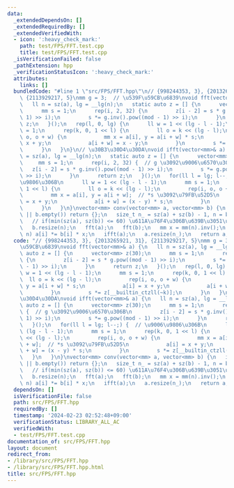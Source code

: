 ```yaml
---
data:
  _extendedDependsOn: []
  _extendedRequiredBy: []
  _extendedVerifiedWith:
  - icon: ':heavy_check_mark:'
    path: test/FPS/FFT.test.cpp
    title: test/FPS/FFT.test.cpp
  _isVerificationFailed: false
  _pathExtension: hpp
  _verificationStatusIcon: ':heavy_check_mark:'
  attributes:
    links: []
  bundledCode: "#line 1 \"src/FPS/FFT.hpp\"\n// {998244353, 3}, {2013265921, 31},\
    \ {2113929217, 5}\nmm g = 3;  // \u539F\u59CB\u6839\nvoid fft(vector<mm>& a) {\n\
    \   ll n = sz(a), lg = __lg(n);\n   static auto z = [] {\n      vector<mm> z(30);\n\
    \      mm s = 1;\n      rep(i, 2, 32) {\n         z[i - 2] = s * g.pow((mod -\
    \ 1) >> i);\n         s *= g.inv().pow((mod - 1) >> i);\n      }\n      return\
    \ z;\n   }();\n   rep(l, 0, lg) {\n      ll w = 1 << (lg - l - 1);\n      mm s\
    \ = 1;\n      rep(k, 0, 1 << l) {\n         ll o = k << (lg - l);\n         rep(i,\
    \ o, o + w) {\n            mm x = a[i], y = a[i + w] * s;\n            a[i] =\
    \ x + y;\n            a[i + w] = x - y;\n         }\n         s *= z[__builtin_ctzll(~k)];\n\
    \      }\n   }\n}\n// \u30B3\u30D4\u30DA\nvoid ifft(vector<mm>& a) {\n   ll n\
    \ = sz(a), lg = __lg(n);\n   static auto z = [] {\n      vector<mm> z(30);\n \
    \     mm s = 1;\n      rep(i, 2, 32) {  // g \u3092\u9006\u6570\u306B\n      \
    \   z[i - 2] = s * g.inv().pow((mod - 1) >> i);\n         s *= g.pow((mod - 1)\
    \ >> i);\n      }\n      return z;\n   }();\n   for(ll l = lg; l--;) {  // \u9006\
    \u9806\u306B\n      ll w = 1 << (lg - l - 1);\n      mm s = 1;\n      rep(k, 0,\
    \ 1 << l) {\n         ll o = k << (lg - l);\n         rep(i, o, o + w) {\n   \
    \         mm x = a[i], y = a[i + w];  // *s \u3092\u79FB\u52D5\n            a[i]\
    \ = x + y;\n            a[i + w] = (x - y) * s;\n         }\n         s *= z[__builtin_ctzll(~k)];\n\
    \      }\n   }\n}\nvector<mm> conv(vector<mm> a, vector<mm> b) {\n   if(a.empty()\
    \ || b.empty()) return {};\n   size_t n_ = sz(a) + sz(b) - 1, n = bit_ceil(n_);\n\
    \   // if(min(sz(a), sz(b)) <= 60) \u611A\u76F4\u306B\u639B\u3051\u7B97\n   a.resize(n);\n\
    \   b.resize(n);\n   fft(a);\n   fft(b);\n   mm x = mm(n).inv();\n   rep(i, 0,\
    \ n) a[i] *= b[i] * x;\n   ifft(a);\n   a.resize(n_);\n   return a;\n}\n"
  code: "// {998244353, 3}, {2013265921, 31}, {2113929217, 5}\nmm g = 3;  // \u539F\
    \u59CB\u6839\nvoid fft(vector<mm>& a) {\n   ll n = sz(a), lg = __lg(n);\n   static\
    \ auto z = [] {\n      vector<mm> z(30);\n      mm s = 1;\n      rep(i, 2, 32)\
    \ {\n         z[i - 2] = s * g.pow((mod - 1) >> i);\n         s *= g.inv().pow((mod\
    \ - 1) >> i);\n      }\n      return z;\n   }();\n   rep(l, 0, lg) {\n      ll\
    \ w = 1 << (lg - l - 1);\n      mm s = 1;\n      rep(k, 0, 1 << l) {\n       \
    \  ll o = k << (lg - l);\n         rep(i, o, o + w) {\n            mm x = a[i],\
    \ y = a[i + w] * s;\n            a[i] = x + y;\n            a[i + w] = x - y;\n\
    \         }\n         s *= z[__builtin_ctzll(~k)];\n      }\n   }\n}\n// \u30B3\
    \u30D4\u30DA\nvoid ifft(vector<mm>& a) {\n   ll n = sz(a), lg = __lg(n);\n   static\
    \ auto z = [] {\n      vector<mm> z(30);\n      mm s = 1;\n      rep(i, 2, 32)\
    \ {  // g \u3092\u9006\u6570\u306B\n         z[i - 2] = s * g.inv().pow((mod -\
    \ 1) >> i);\n         s *= g.pow((mod - 1) >> i);\n      }\n      return z;\n\
    \   }();\n   for(ll l = lg; l--;) {  // \u9006\u9806\u306B\n      ll w = 1 <<\
    \ (lg - l - 1);\n      mm s = 1;\n      rep(k, 0, 1 << l) {\n         ll o = k\
    \ << (lg - l);\n         rep(i, o, o + w) {\n            mm x = a[i], y = a[i\
    \ + w];  // *s \u3092\u79FB\u52D5\n            a[i] = x + y;\n            a[i\
    \ + w] = (x - y) * s;\n         }\n         s *= z[__builtin_ctzll(~k)];\n   \
    \   }\n   }\n}\nvector<mm> conv(vector<mm> a, vector<mm> b) {\n   if(a.empty()\
    \ || b.empty()) return {};\n   size_t n_ = sz(a) + sz(b) - 1, n = bit_ceil(n_);\n\
    \   // if(min(sz(a), sz(b)) <= 60) \u611A\u76F4\u306B\u639B\u3051\u7B97\n   a.resize(n);\n\
    \   b.resize(n);\n   fft(a);\n   fft(b);\n   mm x = mm(n).inv();\n   rep(i, 0,\
    \ n) a[i] *= b[i] * x;\n   ifft(a);\n   a.resize(n_);\n   return a;\n}\n"
  dependsOn: []
  isVerificationFile: false
  path: src/FPS/FFT.hpp
  requiredBy: []
  timestamp: '2024-02-23 02:52:48+09:00'
  verificationStatus: LIBRARY_ALL_AC
  verifiedWith:
  - test/FPS/FFT.test.cpp
documentation_of: src/FPS/FFT.hpp
layout: document
redirect_from:
- /library/src/FPS/FFT.hpp
- /library/src/FPS/FFT.hpp.html
title: src/FPS/FFT.hpp
---
```

